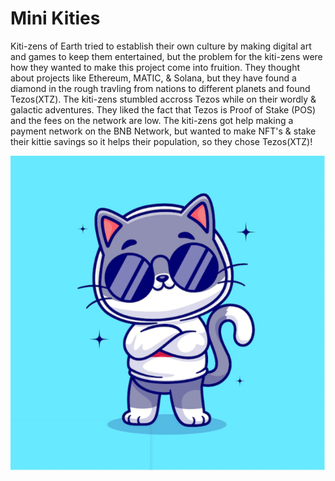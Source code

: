 # Mini Kities
Kiti-zens of Earth tried to establish their own culture by making digital art and games to keep them entertained, but the problem for the kiti-zens were how they wanted to make this project come into fruition. They thought about projects like Ethereum, MATIC, & Solana, but they have found a diamond in the rough travling from nations to different planets and found Tezos(XTZ). The kiti-zens stumbled accross Tezos while on their wordly & galactic adventures. They liked the fact that Tezos is Proof of Stake (POS) and the fees on the network are low. The kiti-zens got help making a payment network on the BNB Network, but wanted to make NFT's & stake their kittie savings so it helps their population, so they chose Tezos(XTZ)!

![image](Mini_Kities.png)
